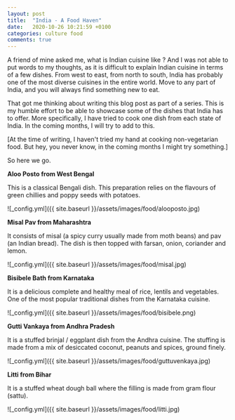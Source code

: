 ```yaml
---
layout: post
title:  "India - A Food Haven"
date:   2020-10-26 10:21:59 +0100
categories: culture food
comments: true
---
```


A friend of mine asked me, what is Indian cuisine like ? And I was not able to put words to my thoughts, as it is difficult to explain Indian cuisine in terms of a few dishes. From west to east, from north to south, India has probably one of the most diverse cuisines in the entire world. Move to any part of India, and you will always find something new to eat. 

That got me thinking about writing this blog post as part of a series. This is my humble effort to be able to showcase some of the dishes that India has to offer. More specifically, I have tried to cook one dish from each state of India. In the coming months, I will try to add to this.

[At the time of writing, I haven't tried my hand at cooking non-vegetarian food. But hey, you never know, in the coming months I might try something.]

So here we go.

<b>Aloo Posto from West Bengal </b>

This is a classical Bengali dish. This preparation relies on the flavours of green chillies and poppy seeds with potatoes.

![_config.yml]({{ site.baseurl }}/assets/images/food/alooposto.jpg)


<b> Misal Pav from Maharashtra </b>

It consists of misal (a spicy curry usually made from moth beans) and pav (an Indian bread). The dish is then topped with farsan, onion, coriander and lemon.

![_config.yml]({{ site.baseurl }}/assets/images/food/misal.jpg)


<b> Bisibele Bath from Karnataka </b>

It is a delicious complete and healthy meal of rice, lentils and vegetables. One of the most popular traditional dishes from the Karnataka cuisine.

![_config.yml]({{ site.baseurl }}/assets/images/food/bisibele.png)


<b> Gutti Vankaya from Andhra Pradesh </b>

It is a stuffed brinjal / eggplant dish from the Andhra cuisine. The stuffing is made from a mix of desiccated coconut, peanuts and spices, ground finely.

![_config.yml]({{ site.baseurl }}/assets/images/food/guttuvenkaya.jpg)


<b> Litti from Bihar </b>

It is a stuffed wheat dough ball where the filling is made from gram flour (sattu).

![_config.yml]({{ site.baseurl }}/assets/images/food/litti.jpg)